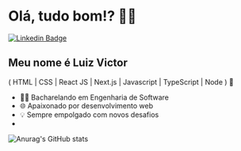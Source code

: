 <h1>Olá, tudo bom!? 👋👋</h1>

[![Linkedin Badge](https://img.shields.io/badge/-LinkedIn-6633cc?style=flat-square&logo=Linkedin&logoColor=white&link=https://www.linkedin.com/in/lvictor-andrade/)](https://www.linkedin.com/in/lvictor-andrade/)

## Meu nome é Luiz Victor
( HTML | CSS | React JS | Next.js | Javascript | TypeScript | Node ) 🚀
- 👨‍💻 Bacharelando em Engenharia de Software
- 🌐 Apaixonado por desenvolvimento web
- 💡 Sempre empolgado com novos desafios
- 
<!-- 
<div align="left">
  
[![Luiz top languages](https://github-readme-stats.vercel.app/api/top-langs/?username=victorzld&theme=blue-white)](https://github.com/anuraghazra/github-readme-stats)
  
 </div>
 -->

![Anurag's GitHub stats](https://github-readme-stats.vercel.app/api?username=victorzld&show_icons=true&theme=tokyonight)
 

